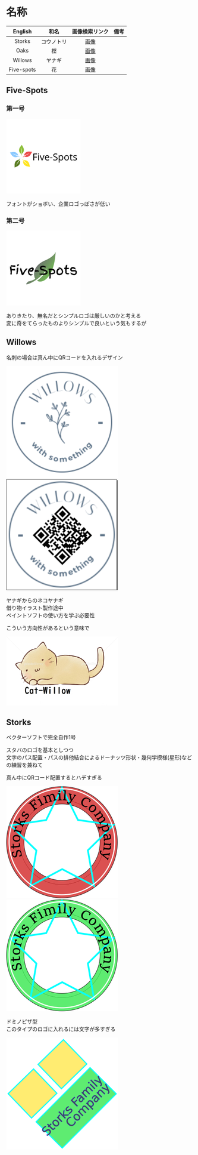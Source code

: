 

# 名称

|English|和名|画像検索リンク|備考|
|:--:|:--:|:--:|:--:|
|Storks|コウノトリ|[画像](https://www.google.com/search?q=%E3%82%B3%E3%82%A6%E3%83%8E%E3%83%88%E3%83%AA&safe=off&client=firefox-b-d&source=lnms&tbm=isch&sa=X&ved=0ahUKEwiK9vzN8J7kAhXGGaYKHaXnBR0Q_AUIEigC&biw=1432&bih=876)||
|Oaks|樫|[画像](https://www.google.com/search?q=%E6%A8%AB%E3%81%AE%E6%9C%A8&safe=off&source=lnms&tbm=isch&sa=X&ved=0ahUKEwjPvriF8Z7kAhUtGKYKHR0vBDcQ_AUIESgB&biw=1432&bih=876)||
|Willows|ヤナギ|[画像](https://www.google.com/search?q=%E3%83%A4%E3%83%8A%E3%82%AE&safe=off&client=firefox-b-d&source=lnms&tbm=isch&sa=X&ved=0ahUKEwiAgans8J7kAhUoE6YKHc0wBesQ_AUIESgB&biw=1432&bih=876)||
|Five-spots|花|[画像](https://www.google.com/search?q=Five+Spot&safe=off&client=firefox-b-d&source=lnms&tbm=isch&sa=X&ved=0ahUKEwitgqyM8Z7kAhWmyYsBHQz_AWsQ_AUIEigC&biw=1432&bih=876)||



## Five-Spots

### 第一号

![Five-Spots](../images/original/FiveSpots01.png "Five-Spots")

フォントがショボい、企業ロゴっぽさが低い

### 第二号

![Five-Spots](../images/original/FiveSpots02.png "Five-Spots")

ありきたり、無名だとシンプルロゴは厳しいのかと考える<br>
変に奇をてらったものよりシンプルで良いという気もするが


## Willows

名刺の場合は真ん中にQRコードを入れるデザイン

<img src="../images/original/Willows01.png" width="300">

<img src="../images/original/Willows02.png" width="300">

ヤナギからのネコヤナギ<br>借り物イラスト製作途中<br>ペイントソフトの使い方を学ぶ必要性

こういう方向性があるという意味で

<img src="../images/original/CatWillows.png" width="300">


## Storks

ベクターソフトで完全自作1号

スタバのロゴを基本としつつ<br>
文字のパス配置・パスの排他結合によるドーナッツ形状・幾何学模様(星形)などの練習を兼ねて

真ん中にQRコード配置するとハデすぎる

<img src="../images/original/Storks01.png" width="300">

<img src="../images/original/Storks02.png" width="300">


ドミノピザ型<br>
このタイプのロゴに入れるには文字が多すぎる

<img src="../images/original/Storks03.png" width="300">

